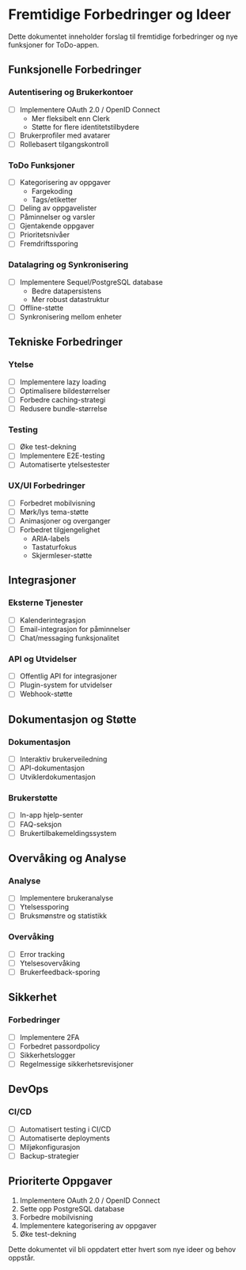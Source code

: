# Fremtidige Forbedringer og Ideer

Dette dokumentet inneholder forslag til fremtidige forbedringer og nye funksjoner for ToDo-appen.

## Funksjonelle Forbedringer

### Autentisering og Brukerkontoer
- [ ] Implementere OAuth 2.0 / OpenID Connect
  - Mer fleksibelt enn Clerk
  - Støtte for flere identitetstilbydere
- [ ] Brukerprofiler med avatarer
- [ ] Rollebasert tilgangskontroll

### ToDo Funksjoner
- [ ] Kategorisering av oppgaver
  - Fargekoding
  - Tags/etiketter
- [ ] Deling av oppgavelister
- [ ] Påminnelser og varsler
- [ ] Gjentakende oppgaver
- [ ] Prioritetsnivåer
- [ ] Fremdriftssporing

### Datalagring og Synkronisering
- [ ] Implementere Sequel/PostgreSQL database
  - Bedre datapersistens
  - Mer robust datastruktur
- [ ] Offline-støtte
- [ ] Synkronisering mellom enheter

## Tekniske Forbedringer

### Ytelse
- [ ] Implementere lazy loading
- [ ] Optimalisere bildestørrelser
- [ ] Forbedre caching-strategi
- [ ] Redusere bundle-størrelse

### Testing
- [ ] Øke test-dekning
- [ ] Implementere E2E-testing
- [ ] Automatiserte ytelsestester

### UX/UI Forbedringer
- [ ] Forbedret mobilvisning
- [ ] Mørk/lys tema-støtte
- [ ] Animasjoner og overganger
- [ ] Forbedret tilgjengelighet
  - ARIA-labels
  - Tastaturfokus
  - Skjermleser-støtte

## Integrasjoner

### Eksterne Tjenester
- [ ] Kalenderintegrasjon
- [ ] Email-integrasjon for påminnelser
- [ ] Chat/messaging funksjonalitet

### API og Utvidelser
- [ ] Offentlig API for integrasjoner
- [ ] Plugin-system for utvidelser
- [ ] Webhook-støtte

## Dokumentasjon og Støtte

### Dokumentasjon
- [ ] Interaktiv brukerveiledning
- [ ] API-dokumentasjon
- [ ] Utviklerdokumentasjon

### Brukerstøtte
- [ ] In-app hjelp-senter
- [ ] FAQ-seksjon
- [ ] Brukertilbakemeldingssystem

## Overvåking og Analyse

### Analyse
- [ ] Implementere brukeranalyse
- [ ] Ytelsessporing
- [ ] Bruksmønstre og statistikk

### Overvåking
- [ ] Error tracking
- [ ] Ytelsesovervåking
- [ ] Brukerfeedback-sporing

## Sikkerhet

### Forbedringer
- [ ] Implementere 2FA
- [ ] Forbedret passordpolicy
- [ ] Sikkerhetslogger
- [ ] Regelmessige sikkerhetsrevisjoner

## DevOps

### CI/CD
- [ ] Automatisert testing i CI/CD
- [ ] Automatiserte deployments
- [ ] Miljøkonfigurasjon
- [ ] Backup-strategier

## Prioriterte Oppgaver
1. Implementere OAuth 2.0 / OpenID Connect
2. Sette opp PostgreSQL database
3. Forbedre mobilvisning
4. Implementere kategorisering av oppgaver
5. Øke test-dekning

Dette dokumentet vil bli oppdatert etter hvert som nye ideer og behov oppstår.
